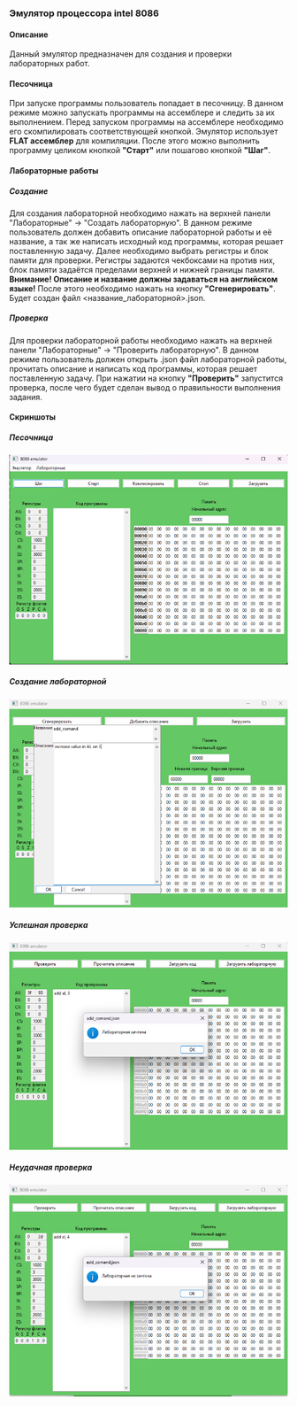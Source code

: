 ### Эмулятор процессора intel 8086
#### Описание
Данный эмулятор предназначен для создания и проверки лабораторных работ.
#### Песочница
При запуске программы пользователь попадает в песочницу. В данном режиме можно запускать программы на ассемблере и следить за их выполнением.
Перед запуском программы на ассемблере необходимо его скомпилировать соответствующей кнопкой. Эмулятор использует **FLAT ассемблер** для компиляции.
После этого можно выполнить программу целиком кнопкой **"Старт"** или пошагово кнопкой **"Шаг"**.
#### Лабораторные работы
##### Создание
Для создания лабораторной необходимо нажать на верхней панели "Лабораторные" -> "Создать лабораторную".
В данном режиме пользователь должен добавить описание лабораторной работы и её название, а так же написать исходный код программы, которая решает поставленную задачу. Далее необходимо выбрать регистры и блок памяти для проверки. Регистры задаются чекбоксами на против них, блок памяти задаётся пределами верхней и нижней границы памяти.
**Внимание! Описание и название должны задаваться на английском языке!**
После этого необходимо нажать на кнопку **"Сгенерировать"**. Будет создан файл <название_лабораторной>.json.
##### Проверка
Для проверки лабораторной работы необходимо нажать на верхней панели "Лабораторные" -> "Проверить лабораторную".
В данном режиме пользователь должен открыть .json файл лабораторной работы, прочитать описание и написать код программы, которая решает поставленную задачу.
При нажатии на кнопку **"Проверить"** запустится проверка, после чего будет сделан вывод о правильности выполнения задания.
#### Скриншоты
##### Песочница
![](./img/Песочница.png)
##### Создание лабораторной
![](./img/Создание_лабораторной.png)
##### Успешная проверка
![](./img/Успешная_проверка.png)
##### Неудачная проверка
![](./img/Неудачная_проверка.png)